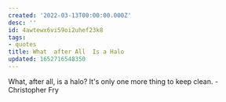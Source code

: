 ```yaml
---
created: '2022-03-13T00:00:00.000Z'
desc: ''
id: 4awtewx6vi59oi2uhef23k8
tags:
- quotes
title: What  after All  Is a Halo
updated: 1652716548350
---
```

   
What, after all, is a halo?  It's only one more thing to keep clean. - Christopher Fry